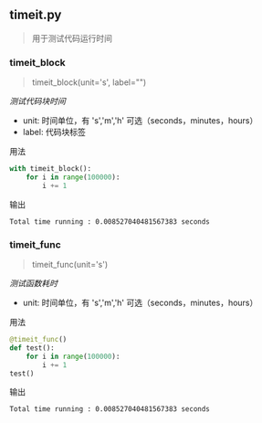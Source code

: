 
## timeit.py

> 用于测试代码运行时间


### timeit_block

> timeit_block(unit='s', label="")

*测试代码块时间*

* unit: 时间单位，有 's','m','h' 可选（seconds，minutes，hours）
* label: 代码块标签

用法
```python
with timeit_block():
    for i in range(100000):
        i += 1
```

输出
```shell
Total time running : 0.008527040481567383 seconds
```

### timeit_func

> timeit_func(unit='s')

*测试函数耗时*

* unit: 时间单位，有 's','m','h' 可选（seconds，minutes，hours）

用法
```python
@timeit_func()
def test():
    for i in range(100000):
        i += 1
test()
```

输出
```shell
Total time running : 0.008527040481567383 seconds
```
